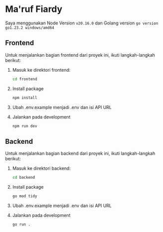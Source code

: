 # Ma'ruf Fiardy

Saya menggunakan Node Version `v20.16.0` dan Golang version `go version go1.23.2 windows/amd64`

## Frontend

Untuk menjalankan bagian frontend dari proyek ini, ikuti langkah-langkah berikut:

1. Masuk ke direktori frontend:

   ```bash
   cd frontend
   ```

2. Install package

   ```bash
   npm install
   ```

3. Ubah .env.example menjadi .env dan isi API URL
4. Jalankan pada development

   ```bash
   npm run dev
   ```

## Backend

Untuk menjalankan bagian backend dari proyek ini, ikuti langkah-langkah berikut:

1. Masuk ke direktori backend:

   ```bash
   cd backend
   ```

2. Install package

   ```bash
   go mod tidy
   ```

3. Ubah .env.example menjadi .env dan isi API URL
4. Jalankan pada development

   ```bash
   go run .
   ```
